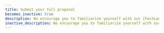 ```yaml
---
title: Submit your full proposal
becomes_inactive: true
description: We encourage you to familiarize yourself with our [FastLane guide]({{ site.baseurl }}/fastlane/).
inactive_description: We encourage you to familiarize yourself with our [FastLane guide]({{ site.baseurl }}/fastlane/).
---
```

